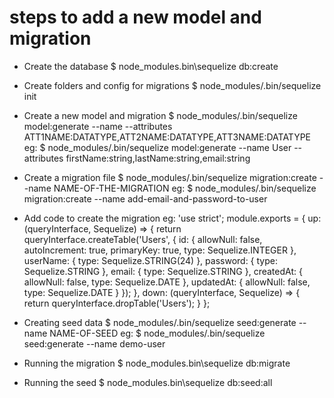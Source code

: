 # steps to add a new model and migration

* Create the database
$ node_modules\.bin\sequelize db:create

* Create folders and config for migrations
$ node_modules/.bin/sequelize init

* Create a new model and migration
$ node_modules/.bin/sequelize model:generate --name <MODELNAME> --attributes ATT1NAME:DATATYPE,ATT2NAME:DATATYPE,ATT3NAME:DATATYPE
eg: $ node_modules/.bin/sequelize model:generate --name User --attributes firstName:string,lastName:string,email:string

* Create a migration file
$ node_modules/.bin/sequelize migration:create --name NAME-OF-THE-MIGRATION
eg: $ node_modules/.bin/sequelize migration:create --name add-email-and-password-to-user

* Add code to create the migration
eg: 
'use strict';
module.exports = {
  up: (queryInterface, Sequelize) => {
    return queryInterface.createTable('Users', {
      id: {
        allowNull: false,
        autoIncrement: true,
        primaryKey: true,
        type: Sequelize.INTEGER
      },
      userName: {
        type: Sequelize.STRING(24)
      },
      password: {
        type: Sequelize.STRING
      },
      email: {
        type: Sequelize.STRING
      },
      createdAt: {
        allowNull: false,
        type: Sequelize.DATE
      },
      updatedAt: {
        allowNull: false,
        type: Sequelize.DATE
      }
    });
  },
  down: (queryInterface, Sequelize) => {
    return queryInterface.dropTable('Users');
  }
};

* Creating seed data
$ node_modules/.bin/sequelize seed:generate --name NAME-OF-SEED
eg: $ node_modules/.bin/sequelize seed:generate --name demo-user

* Running the migration
$ node_modules\.bin\sequelize db:migrate

* Running the seed
$ node_modules\.bin\sequelize db:seed:all
